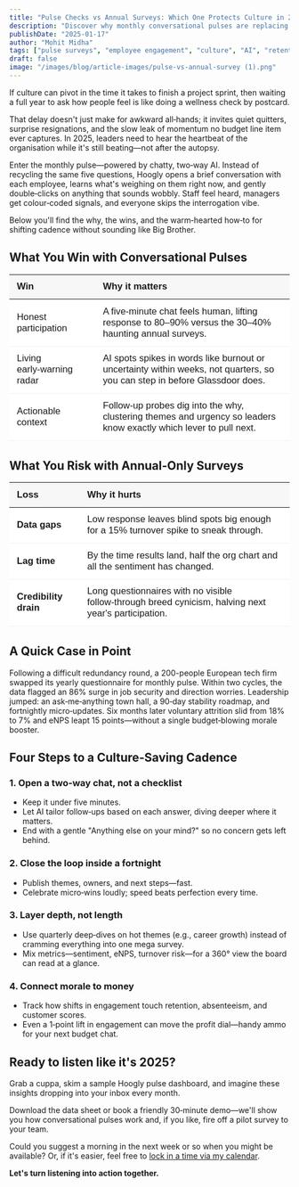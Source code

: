 ```yaml
---
title: "Pulse Checks vs Annual Surveys: Which One Protects Culture in 2025?"
description: "Discover why monthly conversational pulses are replacing annual surveys as the gold standard for culture protection. Learn how AI-powered dialogue prevents quiet quitting and builds stronger teams."
publishDate: "2025-01-17"
author: "Mohit Midha"
tags: ["pulse surveys", "employee engagement", "culture", "AI", "retention", "leadership", "workplace wellbeing"]
draft: false
image: "/images/blog/article-images/pulse-vs-annual-survey (1).png"
---
```


If culture can pivot in the time it takes to finish a project sprint, then waiting a full year to ask how people feel is like doing a wellness check by postcard.

That delay doesn't just make for awkward all‑hands; it invites quiet quitters, surprise resignations, and the slow leak of momentum no budget line item ever captures. In 2025, leaders need to hear the heartbeat of the organisation while it's still beating—not after the autopsy.

Enter the monthly pulse—powered by chatty, two‑way AI. Instead of recycling the same five questions, Hoogly opens a brief conversation with each employee, learns what's weighing on them right now, and gently double‑clicks on anything that sounds wobbly. Staff feel heard, managers get colour‑coded signals, and everyone skips the interrogation vibe.

Below you'll find the why, the wins, and the warm‑hearted how‑to for shifting cadence without sounding like Big Brother.

## What You Win with Conversational Pulses

<table style="width:100%; border-collapse:collapse; font-family:'Outfit',sans-serif; font-size:1.05rem; margin-bottom:2rem; background:white;">
  <thead>
    <tr style="background:#f7f7f7;">
      <th style="text-align:left; font-weight:600; padding:0.7em 0.8em;">Win</th>
      <th style="text-align:left; font-weight:600; padding:0.7em 0.8em;">Why it matters</th>
    </tr>
  </thead>
  <tbody>
    <tr style="border-bottom:1px solid #F5EDFB; background:white;">
      <td style="padding:0.7em 0.8em;">Honest participation</td>
      <td style="padding:0.7em 0.8em;">A five‑minute chat feels human, lifting response to 80–90% versus the 30–40% haunting annual surveys.</td>
    </tr>
    <tr style="border-bottom:1px solid #F5EDFB; background:white;">
      <td style="padding:0.7em 0.8em;">Living early‑warning radar</td>
      <td style="padding:0.7em 0.8em;">AI spots spikes in words like burnout or uncertainty within weeks, not quarters, so you can step in before Glassdoor does.</td>
    </tr>
    <tr style="border-bottom:1px solid #F5EDFB; background:white;">
      <td style="padding:0.7em 0.8em;">Actionable context</td>
      <td style="padding:0.7em 0.8em;">Follow‑up probes dig into the why, clustering themes and urgency so leaders know exactly which lever to pull next.</td>
    </tr>
  </tbody>
</table>

## What You Risk with Annual‑Only Surveys

<table style="width:100%; border-collapse:collapse; font-family:'Outfit',sans-serif; font-size:1.05rem; margin-bottom:2rem; background:white;">
  <thead>
    <tr style="background:#f7f7f7;">
      <th style="text-align:left; font-weight:600; padding:0.7em 0.8em;">Loss</th>
      <th style="text-align:left; font-weight:600; padding:0.7em 0.8em;">Why it hurts</th>
    </tr>
  </thead>
  <tbody>
    <tr style="border-bottom:1px solid #F5EDFB; background:white;">
      <td style="padding:0.7em 0.8em;"><b>Data gaps</b></td>
      <td style="padding:0.7em 0.8em;">Low response leaves blind spots big enough for a 15% turnover spike to sneak through.</td>
    </tr>
    <tr style="border-bottom:1px solid #F5EDFB; background:white;">
      <td style="padding:0.7em 0.8em;"><b>Lag time</b></td>
      <td style="padding:0.7em 0.8em;">By the time results land, half the org chart and all the sentiment has changed.</td>
    </tr>
    <tr style="border-bottom:1px solid #F5EDFB; background:white;">
      <td style="padding:0.7em 0.8em;"><b>Credibility drain</b></td>
      <td style="padding:0.7em 0.8em;">Long questionnaires with no visible follow‑through breed cynicism, halving next year's participation.</td>
    </tr>
  </tbody>
</table>

## A Quick Case in Point

Following a difficult redundancy round, a 200-people European tech firm swapped its yearly questionnaire for monthly pulse. Within two cycles, the data flagged an 86% surge in job security and direction worries. Leadership jumped: an ask‑me‑anything town hall, a 90‑day stability roadmap, and fortnightly micro‑updates. Six months later voluntary attrition slid from 18% to 7% and eNPS leapt 15 points—without a single budget‑blowing morale booster.

## Four Steps to a Culture‑Saving Cadence

### 1. Open a two‑way chat, not a checklist
- Keep it under five minutes.
- Let AI tailor follow‑ups based on each answer, diving deeper where it matters.
- End with a gentle "Anything else on your mind?" so no concern gets left behind.

### 2. Close the loop inside a fortnight
- Publish themes, owners, and next steps—fast.
- Celebrate micro‑wins loudly; speed beats perfection every time.

### 3. Layer depth, not length
- Use quarterly deep‑dives on hot themes (e.g., career growth) instead of cramming everything into one mega survey.
- Mix metrics—sentiment, eNPS, turnover risk—for a 360° view the board can read at a glance.

### 4. Connect morale to money
- Track how shifts in engagement touch retention, absenteeism, and customer scores.
- Even a 1‑point lift in engagement can move the profit dial—handy ammo for your next budget chat.

## Ready to listen like it's 2025?

Grab a cuppa, skim a sample Hoogly pulse dashboard, and imagine these insights dropping into your inbox every month.

Download the data sheet or book a friendly 30‑minute demo—we'll show you how conversational pulses work and, if you like, fire off a pilot survey to your team.

Could you suggest a morning in the next week or so when you might be available? Or, if it's easier, feel free to [lock in a time via my calendar](https://calendly.com/hoogly/mohit-midha).

**Let's turn listening into action together.** 